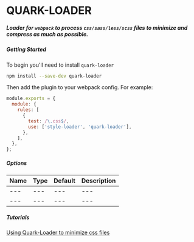 # QUARK-LOADER

##### Loader for `webpack` to process `css/sass/less/scss` files to minimize and compress as much as possible.

##### Getting Started

To begin you'll need to install `quark-loader`

```bash
npm install --save-dev quark-loader
```
Then add the plugin to your webpack config. For example:

```javascript
module.exports = {
  module: {
    rules: [
      {
        test: /\.css$/,
        use: ['style-loader', 'quark-loader'],
      },
    ],
  },
};
```

##### Options
| Name | Type | Default | Description
| --- | --- | --- | --- |
| --- | --- | --- | --- |
| --- | --- | --- | --- |


##### Tutorials

[Using Quark-Loader to minimize css files](https://medium.com)
